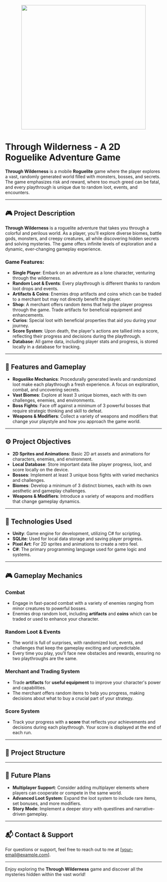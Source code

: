<p align="center"><img src="https://github.com/JPPdp/ThroughWilderness/blob/main/SampleImg/title.png" style="width:400px;"/></p>

# Through Wilderness - A 2D Roguelike Adventure Game

**Through Wilderness** is a mobile **Roguelite** game where the player explores a vast, randomly generated world filled with monsters, bosses, and secrets. The game emphasizes risk and reward, where too much greed can be fatal, and every playthrough is unique due to random loot, events, and encounters.

---

## 🎮 Project Description

**Through Wilderness** is a roguelite adventure that takes you through a colorful and perilous world. As a player, you’ll explore diverse biomes, battle gods, monsters, and creepy creatures, all while discovering hidden secrets and solving mysteries. The game offers infinite levels of exploration and a dynamic, ever-changing gameplay experience.

### Game Features:
- **Single Player**: Embark on an adventure as a lone character, venturing through the wilderness.
- **Random Loot & Events**: Every playthrough is different thanks to random loot drops and events.
- **Artifacts & Coins**: Enemies drop artifacts and coins which can be traded to a merchant but may not directly benefit the player.
- **Shop**: A merchant offers random items that help the player progress through the game. Trade artifacts for beneficial equipment and enhancements.
- **Curios**: Special loot with beneficial properties that aid you during your journey.
- **Score System**: Upon death, the player's actions are tallied into a score, reflecting their progress and decisions during the playthrough.
- **Database**: All game data, including player stats and progress, is stored locally in a database for tracking.

---

## 🔧 Features and Gameplay

- **Roguelike Mechanics**: Procedurally generated levels and randomized loot make each playthrough a fresh experience. A focus on exploration, combat, and uncovering secrets.
- **Vast Biomes**: Explore at least 3 unique biomes, each with its own challenges, enemies, and environments.
- **Boss Fights**: Face off against a minimum of 3 powerful bosses that require strategic thinking and skill to defeat.
- **Weapons & Modifiers**: Collect a variety of weapons and modifiers that change your playstyle and how you approach the game world.

---

## ⚙️ Project Objectives

- **2D Sprites and Animations**: Basic 2D art assets and animations for characters, enemies, and environment.
- **Local Database**: Store important data like player progress, loot, and score locally on the device.
- **Bosses**: Implement at least 3 unique boss fights with varied mechanics and challenges.
- **Biomes**: Develop a minimum of 3 distinct biomes, each with its own aesthetic and gameplay challenges.
- **Weapons & Modifiers**: Introduce a variety of weapons and modifiers that change gameplay dynamics.

---

## 📱 Technologies Used

- **Unity**: Game engine for development, utilizing C# for scripting.
- **SQLite**: Used for local data storage and saving player progress.
- **Pixel Art**: For 2D sprites and animations to create a retro feel.
- **C#**: The primary programming language used for game logic and systems.

---

## 🎮 Gameplay Mechanics

### Combat
- Engage in fast-paced combat with a variety of enemies ranging from minor creatures to powerful bosses.
- Enemies drop random loot, including **artifacts** and **coins** which can be traded or used to enhance your character.

### Random Loot & Events
- The world is full of surprises, with randomized loot, events, and challenges that keep the gameplay exciting and unpredictable.
- Every time you play, you’ll face new obstacles and rewards, ensuring no two playthroughs are the same.

### Merchant and Trading System
- Trade **artifacts** for **useful equipment** to improve your character's power and capabilities.
- The merchant offers random items to help you progress, making decisions about what to buy a crucial part of your strategy.

### Score System
- Track your progress with a **score** that reflects your achievements and decisions during each playthrough. Your score is displayed at the end of each run.

---

## 📂 Project Structure


---

## 🚀 Future Plans

- **Multiplayer Support**: Consider adding multiplayer elements where players can cooperate or compete in the same world.
- **Advanced Loot System**: Expand the loot system to include rare items, set bonuses, and more modifiers.
- **Story Mode**: Implement a deeper story with questlines and narrative-driven gameplay.

---

## 📬 Contact & Support

For questions or support, feel free to reach out to me at [your-email@example.com].

---

Enjoy exploring the **Through Wilderness** game and discover all the mysteries hidden within the vast world!

